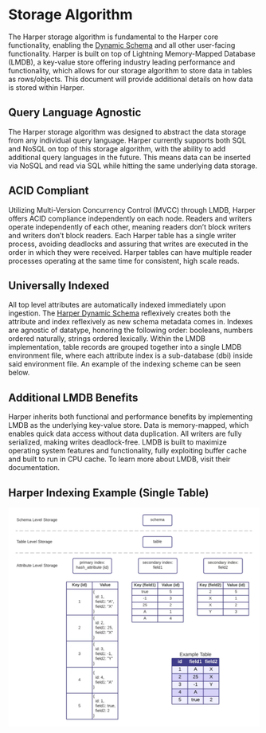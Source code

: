 # Storage Algorithm

The Harper storage algorithm is fundamental to the Harper core functionality, enabling the [Dynamic Schema](dynamic-schema.md) and all other user-facing functionality. Harper is built on top of Lightning Memory-Mapped Database (LMDB), a key-value store offering industry leading performance and functionality, which allows for our storage algorithm to store data in tables as rows/objects. This document will provide additional details on how data is stored within Harper.

## Query Language Agnostic

The Harper storage algorithm was designed to abstract the data storage from any individual query language. Harper currently supports both SQL and NoSQL on top of this storage algorithm, with the ability to add additional query languages in the future. This means data can be inserted via NoSQL and read via SQL while hitting the same underlying data storage.

## ACID Compliant

Utilizing Multi-Version Concurrency Control (MVCC) through LMDB, Harper offers ACID compliance independently on each node. Readers and writers operate independently of each other, meaning readers don’t block writers and writers don’t block readers. Each Harper table has a single writer process, avoiding deadlocks and assuring that writes are executed in the order in which they were received. Harper tables can have multiple reader processes operating at the same time for consistent, high scale reads.

## Universally Indexed

All top level attributes are automatically indexed immediately upon ingestion. The [Harper Dynamic Schema](dynamic-schema.md) reflexively creates both the attribute and index reflexively as new schema metadata comes in. Indexes are agnostic of datatype, honoring the following order: booleans, numbers ordered naturally, strings ordered lexically. Within the LMDB implementation, table records are grouped together into a single LMDB environment file, where each attribute index is a sub-database (dbi) inside said environment file. An example of the indexing scheme can be seen below.

## Additional LMDB Benefits

Harper inherits both functional and performance benefits by implementing LMDB as the underlying key-value store. Data is memory-mapped, which enables quick data access without data duplication. All writers are fully serialized, making writes deadlock-free. LMDB is built to maximize operating system features and functionality, fully exploiting buffer cache and built to run in CPU cache. To learn more about LMDB, visit their documentation.

## Harper Indexing Example (Single Table)

![](../../../images/reference/HarperDB-3.0-Storage-Algorithm.png.webp)
